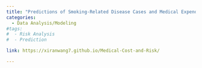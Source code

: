 ```yaml
---
title: "Predictions of Smoking-Related Disease Cases and Medical Expenditures"
categories:
  - Data Analysis/Modeling
#tags:
#  - Risk Analysis
#  - Prediction

link: https://xiranwang7.github.io/Medical-Cost-and-Risk/

---
```

